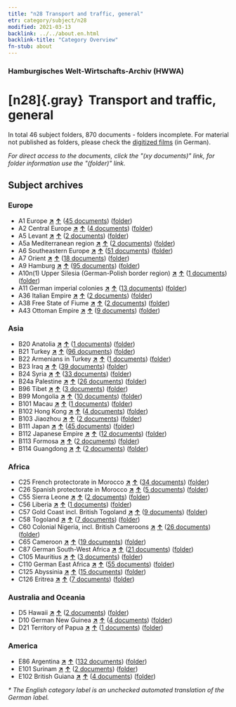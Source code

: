 ```yaml
---
title: "n28 Transport and traffic, general"
etr: category/subject/n28
modified: 2021-03-13
backlink: ../../about.en.html
backlink-title: "Category Overview"
fn-stub: about
---
```


### Hamburgisches Welt-Wirtschafts-Archiv (HWWA)
# [n28]{.gray}&#8201; Transport and traffic, general&#160; 





In total 46 subject folders, 870 documents - folders incomplete.
For material not published as folders, please check the [digitized films](/film/h1_sh) (in German).

_For direct access to the documents, click the "(xy documents)" link, for folder information use the "(folder)" link._

## Subject archives



### Europe

- A1 Europe [**&nearr;**](../../../geo/i/140892/about.en.html "Europe (all folders)") [**&uarr;**](../../../geo/about.en.html#A1 "Country category system") (<a href="https://pm20.zbw.eu/dfgview/sh/140892,145509" title="about: Europe : Transport and traffic, general" target="_blank">45 documents</a>) ([folder](http://purl.org/pressemappe20/folder/sh/140892,145509))
- A2 Central Europe [**&nearr;**](../../../geo/i/140895/about.en.html "Central Europe (all folders)") [**&uarr;**](../../../geo/about.en.html#A2 "Country category system") (<a href="https://pm20.zbw.eu/dfgview/sh/140895,145509" title="about: Central Europe : Transport and traffic, general" target="_blank">4 documents</a>) ([folder](http://purl.org/pressemappe20/folder/sh/140895,145509))
- A5 Levant [**&nearr;**](../../../geo/i/140898/about.en.html "Levant (all folders)") [**&uarr;**](../../../geo/about.en.html#A5 "Country category system") (<a href="https://pm20.zbw.eu/dfgview/sh/140898,145509" title="about: Levant : Transport and traffic, general" target="_blank">2 documents</a>) ([folder](http://purl.org/pressemappe20/folder/sh/140898,145509))
- A5a Mediterranean region [**&nearr;**](../../../geo/i/140899/about.en.html "Mediterranean region (all folders)") [**&uarr;**](../../../geo/about.en.html#A5a "Country category system") (<a href="https://pm20.zbw.eu/dfgview/sh/140899,145509" title="about: Mediterranean region : Transport and traffic, general" target="_blank">2 documents</a>) ([folder](http://purl.org/pressemappe20/folder/sh/140899,145509))
- A6 Southeastern Europe [**&nearr;**](../../../geo/i/140900/about.en.html "Southeastern Europe (all folders)") [**&uarr;**](../../../geo/about.en.html#A6 "Country category system") (<a href="https://pm20.zbw.eu/dfgview/sh/140900,145509" title="about: Southeastern Europe : Transport and traffic, general" target="_blank">51 documents</a>) ([folder](http://purl.org/pressemappe20/folder/sh/140900,145509))
- A7 Orient [**&nearr;**](../../../geo/i/140902/about.en.html "Orient (all folders)") [**&uarr;**](../../../geo/about.en.html#A7 "Country category system") (<a href="https://pm20.zbw.eu/dfgview/sh/140902,145509" title="about: Orient : Transport and traffic, general" target="_blank">18 documents</a>) ([folder](http://purl.org/pressemappe20/folder/sh/140902,145509))
- A9 Hamburg [**&nearr;**](../../../geo/i/140905/about.en.html "Hamburg (all folders)") [**&uarr;**](../../../geo/about.en.html#A9 "Country category system") (<a href="https://pm20.zbw.eu/dfgview/sh/140905,145509" title="about: Hamburg : Transport and traffic, general" target="_blank">95 documents</a>) ([folder](http://purl.org/pressemappe20/folder/sh/140905,145509))
- A10n(1) Upper Silesia (German-Polish border region) [**&nearr;**](../../../geo/i/140948/about.en.html "Upper Silesia (German-Polish border region) (all folders)") [**&uarr;**](../../../geo/about.en.html#A10n(1) "Country category system") (<a href="https://pm20.zbw.eu/dfgview/sh/140948,145509" title="about: Upper Silesia (German-Polish border region) : Transport and traffic, general" target="_blank">1 documents</a>) ([folder](http://purl.org/pressemappe20/folder/sh/140948,145509))
- A11 German imperial colonies [**&nearr;**](../../../geo/i/140960/about.en.html "German imperial colonies (all folders)") [**&uarr;**](../../../geo/about.en.html#A11 "Country category system") (<a href="https://pm20.zbw.eu/dfgview/sh/140960,145509" title="about: German imperial colonies : Transport and traffic, general" target="_blank">13 documents</a>) ([folder](http://purl.org/pressemappe20/folder/sh/140960,145509))
- A36 Italian Empire [**&nearr;**](../../../geo/i/141012/about.en.html "Italian Empire (all folders)") [**&uarr;**](../../../geo/about.en.html#A36 "Country category system") (<a href="https://pm20.zbw.eu/dfgview/sh/141012,145509" title="about: Italian Empire : Transport and traffic, general" target="_blank">2 documents</a>) ([folder](http://purl.org/pressemappe20/folder/sh/141012,145509))
- A38 Free State of Fiume [**&nearr;**](../../../geo/i/141014/about.en.html "Free State of Fiume (all folders)") [**&uarr;**](../../../geo/about.en.html#A38 "Country category system") (<a href="https://pm20.zbw.eu/dfgview/sh/141014,145509" title="about: Free State of Fiume : Transport and traffic, general" target="_blank">2 documents</a>) ([folder](http://purl.org/pressemappe20/folder/sh/141014,145509))
- A43 Ottoman Empire [**&nearr;**](../../../geo/i/141034/about.en.html "Ottoman Empire (all folders)") [**&uarr;**](../../../geo/about.en.html#A43 "Country category system") (<a href="https://pm20.zbw.eu/dfgview/sh/141034,145509" title="about: Ottoman Empire : Transport and traffic, general" target="_blank">9 documents</a>) ([folder](http://purl.org/pressemappe20/folder/sh/141034,145509))

### Asia

- B20 Anatolia [**&nearr;**](../../../geo/i/141108/about.en.html "Anatolia (all folders)") [**&uarr;**](../../../geo/about.en.html#B20 "Country category system") (<a href="https://pm20.zbw.eu/dfgview/sh/141108,145509" title="about: Anatolia : Transport and traffic, general" target="_blank">1 documents</a>) ([folder](http://purl.org/pressemappe20/folder/sh/141108,145509))
- B21 Turkey [**&nearr;**](../../../geo/i/141111/about.en.html "Turkey (all folders)") [**&uarr;**](../../../geo/about.en.html#B21 "Country category system") (<a href="https://pm20.zbw.eu/dfgview/sh/141111,145509" title="about: Turkey : Transport and traffic, general" target="_blank">96 documents</a>) ([folder](http://purl.org/pressemappe20/folder/sh/141111,145509))
- B22 Armenians in Turkey [**&nearr;**](../../../geo/i/141112/about.en.html "Armenians in Turkey (all folders)") [**&uarr;**](../../../geo/about.en.html#B22 "Country category system") (<a href="https://pm20.zbw.eu/dfgview/sh/141112,145509" title="about: Armenians in Turkey : Transport and traffic, general" target="_blank">1 documents</a>) ([folder](http://purl.org/pressemappe20/folder/sh/141112,145509))
- B23 Iraq [**&nearr;**](../../../geo/i/141113/about.en.html "Iraq (all folders)") [**&uarr;**](../../../geo/about.en.html#B23 "Country category system") (<a href="https://pm20.zbw.eu/dfgview/sh/141113,145509" title="about: Iraq : Transport and traffic, general" target="_blank">39 documents</a>) ([folder](http://purl.org/pressemappe20/folder/sh/141113,145509))
- B24 Syria [**&nearr;**](../../../geo/i/141114/about.en.html "Syria (all folders)") [**&uarr;**](../../../geo/about.en.html#B24 "Country category system") (<a href="https://pm20.zbw.eu/dfgview/sh/141114,145509" title="about: Syria : Transport and traffic, general" target="_blank">33 documents</a>) ([folder](http://purl.org/pressemappe20/folder/sh/141114,145509))
- B24a Palestine [**&nearr;**](../../../geo/i/141115/about.en.html "Palestine (all folders)") [**&uarr;**](../../../geo/about.en.html#B24a "Country category system") (<a href="https://pm20.zbw.eu/dfgview/sh/141115,145509" title="about: Palestine : Transport and traffic, general" target="_blank">26 documents</a>) ([folder](http://purl.org/pressemappe20/folder/sh/141115,145509))
- B96 Tibet [**&nearr;**](../../../geo/i/141259/about.en.html "Tibet (all folders)") [**&uarr;**](../../../geo/about.en.html#B96 "Country category system") (<a href="https://pm20.zbw.eu/dfgview/sh/141259,145509" title="about: Tibet : Transport and traffic, general" target="_blank">3 documents</a>) ([folder](http://purl.org/pressemappe20/folder/sh/141259,145509))
- B99 Mongolia [**&nearr;**](../../../geo/i/141261/about.en.html "Mongolia (all folders)") [**&uarr;**](../../../geo/about.en.html#B99 "Country category system") (<a href="https://pm20.zbw.eu/dfgview/sh/141261,145509" title="about: Mongolia : Transport and traffic, general" target="_blank">10 documents</a>) ([folder](http://purl.org/pressemappe20/folder/sh/141261,145509))
- B101 Macau [**&nearr;**](../../../geo/i/141267/about.en.html "Macau (all folders)") [**&uarr;**](../../../geo/about.en.html#B101 "Country category system") (<a href="https://pm20.zbw.eu/dfgview/sh/141267,145509" title="about: Macau : Transport and traffic, general" target="_blank">1 documents</a>) ([folder](http://purl.org/pressemappe20/folder/sh/141267,145509))
- B102 Hong Kong [**&nearr;**](../../../geo/i/141268/about.en.html "Hong Kong (all folders)") [**&uarr;**](../../../geo/about.en.html#B102 "Country category system") (<a href="https://pm20.zbw.eu/dfgview/sh/141268,145509" title="about: Hong Kong : Transport and traffic, general" target="_blank">4 documents</a>) ([folder](http://purl.org/pressemappe20/folder/sh/141268,145509))
- B103 Jiaozhou [**&nearr;**](../../../geo/i/126163/about.en.html "Jiaozhou (all folders)") [**&uarr;**](../../../geo/about.en.html#B103 "Country category system") (<a href="https://pm20.zbw.eu/dfgview/sh/126163,145509" title="about: Jiaozhou : Transport and traffic, general" target="_blank">2 documents</a>) ([folder](http://purl.org/pressemappe20/folder/sh/126163,145509))
- B111 Japan [**&nearr;**](../../../geo/i/141272/about.en.html "Japan (all folders)") [**&uarr;**](../../../geo/about.en.html#B111 "Country category system") (<a href="https://pm20.zbw.eu/dfgview/sh/141272,145509" title="about: Japan : Transport and traffic, general" target="_blank">45 documents</a>) ([folder](http://purl.org/pressemappe20/folder/sh/141272,145509))
- B112 Japanese Empire [**&nearr;**](../../../geo/i/141273/about.en.html "Japanese Empire (all folders)") [**&uarr;**](../../../geo/about.en.html#B112 "Country category system") (<a href="https://pm20.zbw.eu/dfgview/sh/141273,145509" title="about: Japanese Empire : Transport and traffic, general" target="_blank">12 documents</a>) ([folder](http://purl.org/pressemappe20/folder/sh/141273,145509))
- B113 Formosa [**&nearr;**](../../../geo/i/141274/about.en.html "Formosa (all folders)") [**&uarr;**](../../../geo/about.en.html#B113 "Country category system") (<a href="https://pm20.zbw.eu/dfgview/sh/141274,145509" title="about: Formosa : Transport and traffic, general" target="_blank">2 documents</a>) ([folder](http://purl.org/pressemappe20/folder/sh/141274,145509))
- B114 Guangdong [**&nearr;**](../../../geo/i/141275/about.en.html "Guangdong (all folders)") [**&uarr;**](../../../geo/about.en.html#B114 "Country category system") (<a href="https://pm20.zbw.eu/dfgview/sh/141275,145509" title="about: Guangdong : Transport and traffic, general" target="_blank">2 documents</a>) ([folder](http://purl.org/pressemappe20/folder/sh/141275,145509))

### Africa

- C25 French protectorate in Morocco [**&nearr;**](../../../geo/i/141358/about.en.html "French protectorate in Morocco (all folders)") [**&uarr;**](../../../geo/about.en.html#C25 "Country category system") (<a href="https://pm20.zbw.eu/dfgview/sh/141358,145509" title="about: French protectorate in Morocco : Transport and traffic, general" target="_blank">34 documents</a>) ([folder](http://purl.org/pressemappe20/folder/sh/141358,145509))
- C26 Spanish protectorate in Morocco [**&nearr;**](../../../geo/i/141359/about.en.html "Spanish protectorate in Morocco (all folders)") [**&uarr;**](../../../geo/about.en.html#C26 "Country category system") (<a href="https://pm20.zbw.eu/dfgview/sh/141359,145509" title="about: Spanish protectorate in Morocco : Transport and traffic, general" target="_blank">5 documents</a>) ([folder](http://purl.org/pressemappe20/folder/sh/141359,145509))
- C55 Sierra Leone [**&nearr;**](../../../geo/i/141404/about.en.html "Sierra Leone (all folders)") [**&uarr;**](../../../geo/about.en.html#C55 "Country category system") (<a href="https://pm20.zbw.eu/dfgview/sh/141404,145509" title="about: Sierra Leone : Transport and traffic, general" target="_blank">2 documents</a>) ([folder](http://purl.org/pressemappe20/folder/sh/141404,145509))
- C56 Liberia [**&nearr;**](../../../geo/i/141405/about.en.html "Liberia (all folders)") [**&uarr;**](../../../geo/about.en.html#C56 "Country category system") (<a href="https://pm20.zbw.eu/dfgview/sh/141405,145509" title="about: Liberia : Transport and traffic, general" target="_blank">1 documents</a>) ([folder](http://purl.org/pressemappe20/folder/sh/141405,145509))
- C57 Gold Coast incl. British Togoland [**&nearr;**](../../../geo/i/141406/about.en.html "Gold Coast incl. British Togoland (all folders)") [**&uarr;**](../../../geo/about.en.html#C57 "Country category system") (<a href="https://pm20.zbw.eu/dfgview/sh/141406,145509" title="about: Gold Coast incl. British Togoland : Transport and traffic, general" target="_blank">9 documents</a>) ([folder](http://purl.org/pressemappe20/folder/sh/141406,145509))
- C58 Togoland [**&nearr;**](../../../geo/i/141408/about.en.html "Togoland (all folders)") [**&uarr;**](../../../geo/about.en.html#C58 "Country category system") (<a href="https://pm20.zbw.eu/dfgview/sh/141408,145509" title="about: Togoland : Transport and traffic, general" target="_blank">7 documents</a>) ([folder](http://purl.org/pressemappe20/folder/sh/141408,145509))
- C60 Colonial Nigeria, incl. British Cameroons [**&nearr;**](../../../geo/i/141409/about.en.html "Colonial Nigeria, incl. British Cameroons (all folders)") [**&uarr;**](../../../geo/about.en.html#C60 "Country category system") (<a href="https://pm20.zbw.eu/dfgview/sh/141409,145509" title="about: Colonial Nigeria, incl. British Cameroons : Transport and traffic, general" target="_blank">26 documents</a>) ([folder](http://purl.org/pressemappe20/folder/sh/141409,145509))
- C65 Cameroon [**&nearr;**](../../../geo/i/141410/about.en.html "Cameroon (all folders)") [**&uarr;**](../../../geo/about.en.html#C65 "Country category system") (<a href="https://pm20.zbw.eu/dfgview/sh/141410,145509" title="about: Cameroon : Transport and traffic, general" target="_blank">19 documents</a>) ([folder](http://purl.org/pressemappe20/folder/sh/141410,145509))
- C87 German South-West Africa [**&nearr;**](../../../geo/i/141450/about.en.html "German South-West Africa (all folders)") [**&uarr;**](../../../geo/about.en.html#C87 "Country category system") (<a href="https://pm20.zbw.eu/dfgview/sh/141450,145509" title="about: German South-West Africa : Transport and traffic, general" target="_blank">21 documents</a>) ([folder](http://purl.org/pressemappe20/folder/sh/141450,145509))
- C105 Mauritius [**&nearr;**](../../../geo/i/141469/about.en.html "Mauritius (all folders)") [**&uarr;**](../../../geo/about.en.html#C105 "Country category system") (<a href="https://pm20.zbw.eu/dfgview/sh/141469,145509" title="about: Mauritius : Transport and traffic, general" target="_blank">3 documents</a>) ([folder](http://purl.org/pressemappe20/folder/sh/141469,145509))
- C110 German East Africa [**&nearr;**](../../../geo/i/141471/about.en.html "German East Africa (all folders)") [**&uarr;**](../../../geo/about.en.html#C110 "Country category system") (<a href="https://pm20.zbw.eu/dfgview/sh/141471,145509" title="about: German East Africa : Transport and traffic, general" target="_blank">55 documents</a>) ([folder](http://purl.org/pressemappe20/folder/sh/141471,145509))
- C125 Abyssinia [**&nearr;**](../../../geo/i/141482/about.en.html "Abyssinia (all folders)") [**&uarr;**](../../../geo/about.en.html#C125 "Country category system") (<a href="https://pm20.zbw.eu/dfgview/sh/141482,145509" title="about: Abyssinia : Transport and traffic, general" target="_blank">15 documents</a>) ([folder](http://purl.org/pressemappe20/folder/sh/141482,145509))
- C126 Eritrea [**&nearr;**](../../../geo/i/141483/about.en.html "Eritrea (all folders)") [**&uarr;**](../../../geo/about.en.html#C126 "Country category system") (<a href="https://pm20.zbw.eu/dfgview/sh/141483,145509" title="about: Eritrea : Transport and traffic, general" target="_blank">7 documents</a>) ([folder](http://purl.org/pressemappe20/folder/sh/141483,145509))

### Australia and Oceania

- D5 Hawaii [**&nearr;**](../../../geo/i/141595/about.en.html "Hawaii (all folders)") [**&uarr;**](../../../geo/about.en.html#D5 "Country category system") (<a href="https://pm20.zbw.eu/dfgview/sh/141595,145509" title="about: Hawaii : Transport and traffic, general" target="_blank">2 documents</a>) ([folder](http://purl.org/pressemappe20/folder/sh/141595,145509))
- D10 German New Guinea [**&nearr;**](../../../geo/i/141601/about.en.html "German New Guinea (all folders)") [**&uarr;**](../../../geo/about.en.html#D10 "Country category system") (<a href="https://pm20.zbw.eu/dfgview/sh/141601,145509" title="about: German New Guinea : Transport and traffic, general" target="_blank">4 documents</a>) ([folder](http://purl.org/pressemappe20/folder/sh/141601,145509))
- D21 Territory of Papua [**&nearr;**](../../../geo/i/141620/about.en.html "Territory of Papua (all folders)") [**&uarr;**](../../../geo/about.en.html#D21 "Country category system") (<a href="https://pm20.zbw.eu/dfgview/sh/141620,145509" title="about: Territory of Papua : Transport and traffic, general" target="_blank">1 documents</a>) ([folder](http://purl.org/pressemappe20/folder/sh/141620,145509))

### America

- E86 Argentina [**&nearr;**](../../../geo/i/141692/about.en.html "Argentina (all folders)") [**&uarr;**](../../../geo/about.en.html#E86 "Country category system") (<a href="https://pm20.zbw.eu/dfgview/sh/141692,145509" title="about: Argentina : Transport and traffic, general" target="_blank">132 documents</a>) ([folder](http://purl.org/pressemappe20/folder/sh/141692,145509))
- E101 Surinam [**&nearr;**](../../../geo/i/141699/about.en.html "Surinam (all folders)") [**&uarr;**](../../../geo/about.en.html#E101 "Country category system") (<a href="https://pm20.zbw.eu/dfgview/sh/141699,145509" title="about: Surinam : Transport and traffic, general" target="_blank">2 documents</a>) ([folder](http://purl.org/pressemappe20/folder/sh/141699,145509))
- E102 British Guiana [**&nearr;**](../../../geo/i/141700/about.en.html "British Guiana (all folders)") [**&uarr;**](../../../geo/about.en.html#E102 "Country category system") (<a href="https://pm20.zbw.eu/dfgview/sh/141700,145509" title="about: British Guiana : Transport and traffic, general" target="_blank">4 documents</a>) ([folder](http://purl.org/pressemappe20/folder/sh/141700,145509))


_* The English category label is an unchecked automated translation of the German label._

